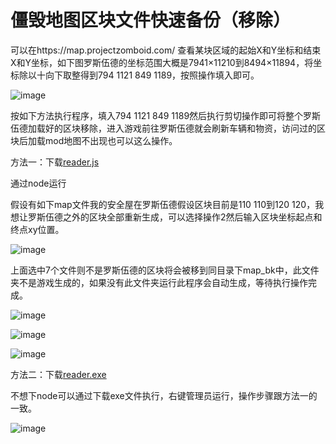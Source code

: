 # 僵毁地图区块文件快速备份（移除）

可以在https://map.projectzomboid.com/ 查看某块区域的起始X和Y坐标和结束X和Y坐标，如下图罗斯伍德的坐标范围大概是7941×11210到8494×11894，将坐标除以十向下取整得到794 1121 849 1189，按照操作填入即可。

![image](https://github.com/user-attachments/assets/7dca9154-fc01-42a1-a7e6-d8584900c3e7)

按如下方法执行程序，填入794 1121 849 1189然后执行剪切操作即可将整个罗斯伍德加载好的区块移除，进入游戏前往罗斯伍德就会刷新车辆和物资，访问过的区块后加载mod地图不出现也可以这么操作。

方法一：下载[reader.js](https://github.com/aveOuO/video-resource/releases/download/0.0.5/reader.js)

通过node运行

假设有如下map文件我的安全屋在罗斯伍德假设区块目前是110 110到120 120，我想让罗斯伍德之外的区块全部重新生成，可以选择操作2然后输入区块坐标起点和终点xy位置。

![image](https://github.com/user-attachments/assets/87991ab8-f812-4ee5-ac19-4ec7537b8603)

上面选中7个文件则不是罗斯伍德的区块将会被移到同目录下map_bk中，此文件夹不是游戏生成的，如果没有此文件夹运行此程序会自动生成，等待执行操作完成。

![image](https://github.com/user-attachments/assets/bc651e1b-c1c6-47a2-a229-e720d517774f)

![image](https://github.com/user-attachments/assets/ce94ad38-9823-4f3b-8554-0d666c0855ea)

![image](https://github.com/user-attachments/assets/97fb4317-4a04-432d-8557-55486c9a21cd)

方法二：下载[reader.exe](https://github.com/aveOuO/video-resource/releases/download/0.0.5/reader.exe)

不想下node可以通过下载exe文件执行，右键管理员运行，操作步骤跟方法一的一致。

![image](https://github.com/user-attachments/assets/d761a60a-0e63-43b8-a2c9-d77fb4876f12)

